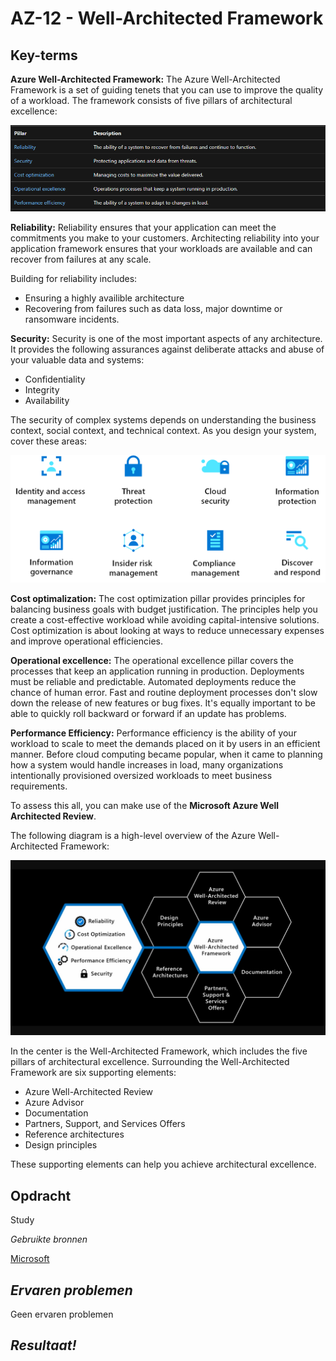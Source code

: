 **AZ-12 - Well-Architected Framework**
===
**Key-terms**
---
**Azure Well-Architected Framework:** The Azure Well-Architected Framework is a set of guiding tenets that you can use to improve the quality of a workload. The framework consists of five pillars of architectural excellence:

![pillars](../../00_includes/AZ-12/pillars.png)

**Reliability:** Reliability ensures that your application can meet the commitments you make to your customers. Architecting reliability into your application framework ensures that your workloads are available and can recover from failures at any scale.

Building for reliability includes:
- Ensuring a highly availible architecture
- Recovering from failures such as data loss, major downtime or ransomware incidents.

**Security:** Security is one of the most important aspects of any architecture. It provides the following assurances against deliberate attacks and abuse of your valuable data and systems:

- Confidentiality
- Integrity
- Availability

The security of complex systems depends on understanding the business context, social context, and technical context. As you design your system, cover these areas:

![secAreas](../../00_includes/AZ-12/security-areas.png)

**Cost optimalization:** The cost optimization pillar provides principles for balancing business goals with budget justification. The principles help you create a cost-effective workload while avoiding capital-intensive solutions. Cost optimization is about looking at ways to reduce unnecessary expenses and improve operational efficiencies.

**Operational excellence:** The operational excellence pillar covers the processes that keep an application running in production. Deployments must be reliable and predictable. Automated deployments reduce the chance of human error. Fast and routine deployment processes don't slow down the release of new features or bug fixes. It's equally important to be able to quickly roll backward or forward if an update has problems.

**Performance Efficiency:** Performance efficiency is the ability of your workload to scale to meet the demands placed on it by users in an efficient manner. Before cloud computing became popular, when it came to planning how a system would handle increases in load, many organizations intentionally provisioned oversized workloads to meet business requirements.

To assess this all, you can make use of the **Microsoft Azure Well Architected Review**.

The following diagram is a high-level overview of the Azure Well-Architected Framework:

![wafdiagram](../../00_includes/AZ-12/waf-diagram-revised.png)

In the center is the Well-Architected Framework, which includes the five pillars of architectural excellence. Surrounding the Well-Architected Framework are six supporting elements:

- Azure Well-Architected Review
- Azure Advisor
- Documentation
- Partners, Support, and Services Offers
- Reference architectures
- Design principles

These supporting elements can help you achieve architectural excellence.

**Opdracht**
---
Study

*Gebruikte bronnen*

[Microsoft](https://learn.microsoft.com/en-us/azure/well-architected/)


*Ervaren problemen*
---

Geen ervaren problemen

*Resultaat!*
---

